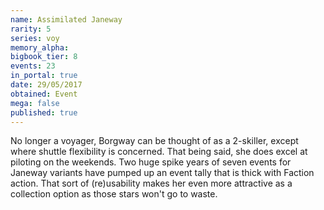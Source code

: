 ```yaml
---
name: Assimilated Janeway
rarity: 5
series: voy
memory_alpha:
bigbook_tier: 8
events: 23
in_portal: true
date: 29/05/2017
obtained: Event
mega: false
published: true
---
```


No longer a voyager, Borgway can be thought of as a 2-skiller, except where shuttle flexibility is concerned. That being said, she does excel at piloting on the weekends. Two huge spike years of seven events for Janeway variants have pumped up an event tally that is thick with Faction action. That sort of (re)usability makes her even more attractive as a collection option as those stars won't go to waste.
